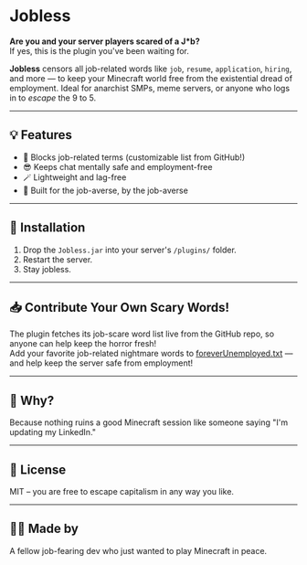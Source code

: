 # Jobless

**Are you and your server players scared of a J\*b?**  
If yes, this is the plugin you've been waiting for.

**Jobless** censors all job-related words like `job`, `resume`, `application`, `hiring`, and more — to keep your Minecraft world free from the existential dread of employment. Ideal for anarchist SMPs, meme servers, or anyone who logs in to *escape* the 9 to 5.

---

## 💡 Features

- 🚫 Blocks job-related terms (customizable list from GitHub!)
- 😎 Keeps chat mentally safe and employment-free
- 🪄 Lightweight and lag-free
- 🧠 Built for the job-averse, by the job-averse

---

## 🔧 Installation

1. Drop the `Jobless.jar` into your server's `/plugins/` folder.
2. Restart the server.
3. Stay jobless.

---

## 📥 Contribute Your Own Scary Words!

The plugin fetches its job-scare word list live from the GitHub repo, so anyone can help keep the horror fresh!  
Add your favorite job-related nightmare words to [foreverUnemployed.txt](https://github.com/AthlasStudios/jobless/blob/main/foreverUnemployed.txt) — and help keep the server safe from employment!

---

## 🤔 Why?

Because nothing ruins a good Minecraft session like someone saying "I'm updating my LinkedIn."

---

## 📜 License

MIT – you are free to escape capitalism in any way you like.

---

## 🧍‍♂️ Made by

A fellow job-fearing dev who just wanted to play Minecraft in peace.
